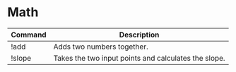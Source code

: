 # Math

| Command | Description                                          |
|---------|------------------------------------------------------|
| !add    | Adds two numbers together.                           |
| !slope  | Takes the two input points and calculates the slope. |
